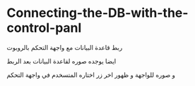 # Connecting-the-DB-with-the-control-panl

ربط قاعدة البيانات مع واجهة التحكم بالروبوت 

ايضا يوجده صوره لقاعدة البيانات بعد الربط 

و صوره للواجهة  و ظهور اخر زر اختاره المتسخدم في واجهة التحكم 

